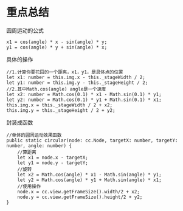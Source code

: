 # 重点总结

圆周运动的公式

	x1 = cos(angle) * x - sin(angle) * y;
	y1 = cos(angle) * y + sin(angle) * x;

具体的操作
	
	//1.计算你要花园的一个距离，x1，y1，是具体点的位置
	let x1: number = this.img.x - this._stageWidth / 2;
    let y1: number = this.img.y - this._stageHeight / 2;
	//2.其中Math.cos(angle) angle是一个速度
    let x2: number = Math.cos(0.1) * x1 - Math.sin(0.1) * y1;
    let y2: number = Math.cos(0.1) * y1 + Math.sin(0.1) * x1;
    this.img.x = this._stageWidth / 2 + x2;
    this.img.y = this._stageHeight / 2 + y2;

封装成函数
	
	//单体的圆周运动效果函数
    public static circular(node: cc.Node, targetX: number, targetY: number, angle: number) {
        //算距离
        let x1 = node.x - targetX;
        let y1 = node.y - targetY;
        //旋转
        let x2 = Math.cos(angle) * x1 - Math.sin(angle) * y1;
        let y2 = Math.cos(angle) * y1 + Math.sin(angle) * x1;
        //使用操作
        node.x = cc.view.getFrameSize().width/2 + x2;
        node.y = cc.view.getFrameSize().height/2 + y2;
    }

